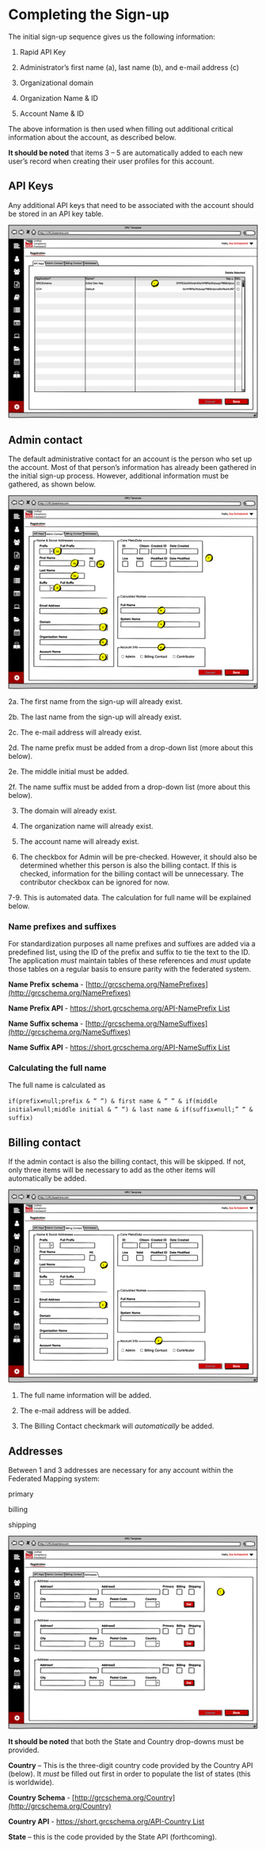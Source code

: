 # Completing the Sign-up

The initial sign-up sequence gives us the following information:

1. Rapid API Key

2. Administrator’s first name \(a\), last name \(b\), and e-mail address \(c\)

3. Organizational domain

4. Organization Name & ID

5. Account Name & ID

The above information is then used when filling out additional critical information about the account, as described below.

**It should be noted** that items 3 – 5 are automatically added to each new user’s record when creating their user profiles for this account.

## API Keys

Any additional API keys that need to be associated with the account should be stored in an API key table.

![API Keys](../../../.gitbook/assets/0%20%285%29.png)

## Admin contact

The default administrative contact for an account is the person who set up the account. Most of that person’s information has already been gathered in the initial sign-up process. However, additional information must be gathered, as shown below.

![Registering the Admin](../../../.gitbook/assets/1%20%284%29.png)

2a. The first name from the sign-up will already exist.

2b. The last name from the sign-up will already exist.

2c. The e-mail address will already exist.

2d. The name prefix must be added from a drop-down list \(more about this below\).

2e. The middle initial must be added.

2f. The name suffix must be added from a drop-down list \(more about this below\).

3. The domain will already exist.

4. The organization name will already exist.

5. The account name will already exist.

6. The checkbox for Admin will be pre-checked. However, it should also be determined whether this person is also the billing contact. If this is checked, information for the billing contact will be unnecessary. The contributor checkbox can be ignored for now.

7-9. This is automated data. The calculation for full name will be explained below.

### Name prefixes and suffixes

For standardization purposes all name prefixes and suffixes are added via a predefined list, using the ID of the prefix and suffix to tie the text to the ID. The application _must_ maintain tables of these references and _must_ update those tables on a regular basis to ensure parity with the federated system.

**Name Prefix** **schema** - [http://grcschema.org/NamePrefixes](http://grcschema.org/NamePrefixes)

**Name Prefix API** - [https://short.grcschema.org/API-NamePrefix List](https://short.grcschema.org/API-NamePrefix%20List)

**Name Suffix schema** - [http://grcschema.org/NameSuffixes](http://grcschema.org/NameSuffixes)

**Name Suffix API** - [https://short.grcschema.org/API-NameSuffix List](https://short.grcschema.org/API-NameSuffix%20List)

### Calculating the full name

The full name is calculated as

`if(prefix≠null;prefix & “ “) & first name & “ “ & if(middle initial≠null;middle initial & “ “) & last name & if(suffix≠null;” “ & suffix)`

## Billing contact

If the admin contact is also the billing contact, this will be skipped. If not, only three items will be necessary to add as the other items will automatically be added.

![Billing Contact](../../../.gitbook/assets/2%20%284%29.png)

1. The full name information will be added.

2. The e-mail address will be added.

3. The Billing Contact checkmark will _automatically_ be added.

## Addresses

Between 1 and 3 addresses are necessary for any account within the Federated Mapping system:

primary

billing

shipping

![Shipping Address](../../../.gitbook/assets/3%20%284%29.png)

**It should be noted** that both the State and Country drop-downs must be provided.

**Country** – This is the three-digit country code provided by the Country API \(below\). It _must_ be filled out first in order to populate the list of states \(this is worldwide\).

**Country Schema** - [http://grcschema.org/Country](http://grcschema.org/Country)

**Country API** - [https://short.grcschema.org/API-Country List](https://short.grcschema.org/API-Country%20List)

**State** – this is the code provided by the State API \(forthcoming\).

